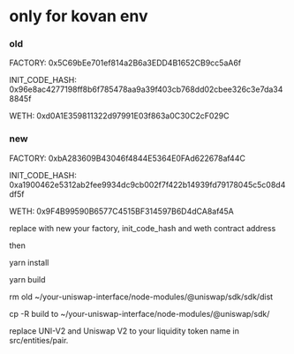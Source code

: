 # only for kovan env


### old

FACTORY: 0x5C69bEe701ef814a2B6a3EDD4B1652CB9cc5aA6f

INIT_CODE_HASH: 0x96e8ac4277198ff8b6f785478aa9a39f403cb768dd02cbee326c3e7da348845f

WETH: 0xd0A1E359811322d97991E03f863a0C30C2cF029C


### new

FACTORY: 0xbA283609B43046f4844E5364E0FAd622678af44C

INIT_CODE_HASH: 0xa1900462e5312ab2fee9934dc9cb002f7f422b14939fd79178045c5c08d4df5f

WETH: 0x9F4B99590B6577C4515BF314597B6D4dCA8af45A

replace with new your factory, init_code_hash and weth contract address


then

yarn install

yarn build

rm old ~/your-uniswap-interface/node-modules/@uniswap/sdk/sdk/dist

cp -R build to ~/your-uniswap-interface/node-modules/@uniswap/sdk/


replace UNI-V2 and Uniswap V2 to your liquidity token name in src/entities/pair.
